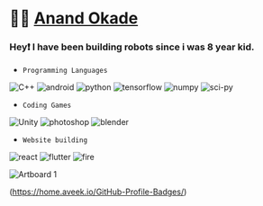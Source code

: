 # 🧑‍💻 [Anand Okade](https://developers.google.com/)
  
### Hey❗ I have been building robots since i was 8 year kid. 

- <code>Programming Languages</code>

![C++](https://img.shields.io/badge/C++-00599C.svg?style=for-the-badge&logo=C++&logoColor=white)
![android](https://img.shields.io/badge/Android%20Studio-3DDC84.svg?style=for-the-badge&logo=Android-Studio&logoColor=white)
![python](https://img.shields.io/badge/Python-3776AB.svg?style=for-the-badge&logo=Python&logoColor=white)
![tensorflow](https://img.shields.io/badge/TensorFlow-FF6F00.svg?style=for-the-badge&logo=TensorFlow&logoColor=white)
![numpy](https://img.shields.io/badge/NumPy-013243.svg?style=for-the-badge&logo=NumPy&logoColor=white)
![sci-py](https://img.shields.io/badge/SciPy-8CAAE6.svg?style=for-the-badge&logo=SciPy&logoColor=white)

- <code>Coding Games</code>

![Unity](https://img.shields.io/badge/Unity-FFFFFF.svg?style=for-the-badge&logo=Unity&logoColor=black)
![photoshop](https://img.shields.io/badge/Adobe%20Photoshop-31A8FF.svg?style=for-the-badge&logo=Adobe-Photoshop&logoColor=white)
![blender](https://img.shields.io/badge/Blender-F5792A.svg?style=for-the-badge&logo=Blender&logoColor=white)

- <code>Website building</code>

![react](https://img.shields.io/badge/React-61DAFB.svg?style=for-the-badge&logo=React&logoColor=black)
![flutter](https://img.shields.io/badge/Flutter-02569B.svg?style=for-the-badge&logo=Flutter&logoColor=white)
![fire](https://img.shields.io/badge/Firebase-FFCA28.svg?style=for-the-badge&logo=Firebase&logoColor=black)

![Artboard 1](https://user-images.githubusercontent.com/90754521/232019995-624fdcae-6240-4d88-af1c-f7215b55a4e3.png)


(https://home.aveek.io/GitHub-Profile-Badges/)
